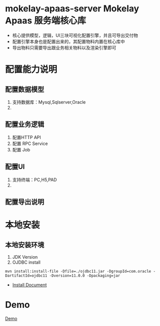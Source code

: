 # mokelay-apaas-server Mokelay Apaas 服务端核心库
- 核心提供模型，逻辑，UI三块可视化配置引擎，并且可导出交付物
- 配置引擎本身也是配置出来的，其配置物料内置在核心库中
- 导出物料只需要导出跟业务相关物料以及渲染引擎即可

# 配置能力说明 

## 配置数据模型
1. 支持数据库：Mysql,Sqlserver,Oracle
2. 

## 配置业务逻辑
1. 配置HTTP API
2. 配置 RPC Service
3. 配置 Job

## 配置UI
1. 支持终端：PC,H5,PAD
2. 

## 配置导出说明

# 本地安装
## 本地安装环境
1. JDK Version
2. OJDBC install
```shell
mvn install:install-file -Dfile=./ojdbc11.jar -DgroupId=com.oracle -DartifactId=ojdbc11 -Dversion=11.0.0 -Dpackaging=jar
```
- [Install Document](http://www.mokelay.com)

# Demo
[Demo](http://www.mokelay.com)